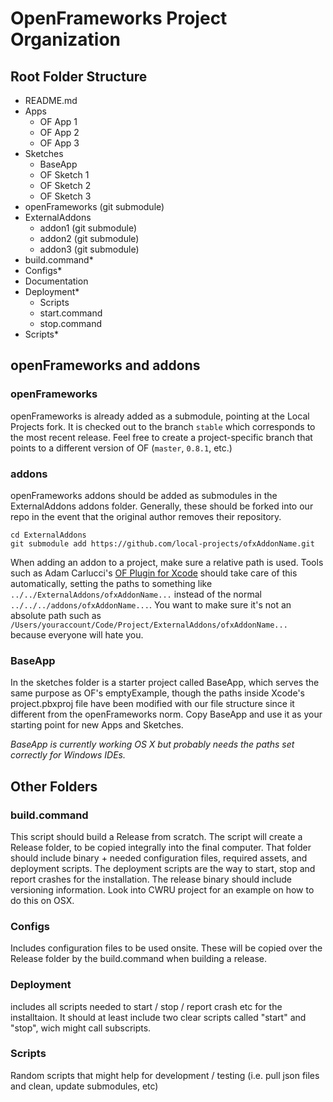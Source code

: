 # OpenFrameworks Project Organization

## Root Folder Structure

- README.md
- Apps
	- OF App 1
	- OF App 2
	- OF App 3
- Sketches
	- BaseApp
	- OF Sketch 1
	- OF Sketch 2
	- OF Sketch 3
- openFrameworks (git submodule)
- ExternalAddons
	- addon1 (git submodule)
	- addon2 (git submodule)
	- addon3 (git submodule)
- build.command*
- Configs*
- Documentation
- Deployment*
	- Scripts
	- start.command
	- stop.command
- Scripts*


## openFrameworks and addons

### openFrameworks
openFrameworks is already added as a submodule, pointing at the Local Projects fork. It is checked out to the branch `stable` which corresponds to the most recent release. Feel free to create a project-specific branch that points to a different version of OF (`master`, `0.8.1`, etc.)

### addons
openFrameworks addons should be added as submodules in the ExternalAddons addons folder. Generally, these should be forked into our repo in the event that the original author removes their repository.

	cd ExternalAddons
	git submodule add https://github.com/local-projects/ofxAddonName.git

When adding an addon to a project, make sure a relative path is used. Tools such as Adam Carlucci's [OF Plugin for Xcode](https://github.com/admsyn/OFPlugin) should take care of this automatically, setting the paths to something like `../../ExternalAddons/ofxAddonName...` instead of the normal `../../../addons/ofxAddonName...`. You want to make sure it's not an absolute path such as `/Users/youraccount/Code/Project/ExternalAddons/ofxAddonName...` because everyone will hate you.

### BaseApp
In the sketches folder is a starter project called BaseApp, which serves the same purpose as OF's emptyExample, though the paths inside Xcode's project.pbxproj file have been modified with our file structure since it different from the openFrameworks norm. Copy BaseApp and use it as your starting point for new Apps and Sketches.

*BaseApp is currently working OS X but probably needs the paths set correctly for Windows IDEs.*

## Other Folders

### build.command
This script should build a Release from scratch. The script will create a Release folder, to be copied integrally into the final computer. That folder should include binary + needed configuration files, required assets, and deployment scripts. The deployment scripts are the way to start, stop and report crashes for the installation.
The release binary should include versioning information. Look into CWRU project for an example on how to do this on OSX.

### Configs
Includes configuration files to be used onsite. These will be copied over the Release folder by the build.command when building a release.

### Deployment
includes all scripts needed to start / stop / report crash etc for the installtaion. It should at least include two clear scripts called "start" and "stop", wich might call subscripts.

### Scripts
Random scripts that might help for development / testing (i.e. pull json files and clean, update submodules, etc)